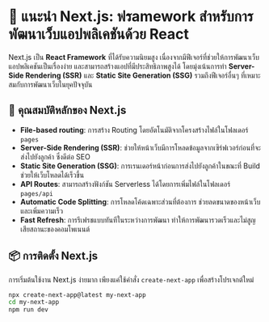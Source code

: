 # 🌟 แนะนำ Next.js: ฟรamework สำหรับการพัฒนาเว็บแอปพลิเคชันด้วย React

Next.js เป็น **React Framework** ที่ได้รับความนิยมสูง เนื่องจากมีฟีเจอร์ที่ช่วยให้การพัฒนาเว็บแอปพลิเคชันเป็นเรื่องง่าย และสามารถสร้างแอปที่มีประสิทธิภาพสูงได้ โดยมุ่งเน้นการทำ **Server-Side Rendering (SSR)** และ **Static Site Generation (SSG)** รวมถึงฟีเจอร์อื่นๆ ที่เหมาะสมกับการพัฒนาเว็บในยุคปัจจุบัน

## 🚀 คุณสมบัติหลักของ Next.js

- **File-based routing**: การสร้าง Routing โดยอัตโนมัติจากโครงสร้างไฟล์ในโฟลเดอร์ `pages`
- **Server-Side Rendering (SSR)**: ช่วยให้หน้าเว็บมีการโหลดข้อมูลจากเซิร์ฟเวอร์ก่อนที่จะส่งไปยังลูกค้า ซึ่งดีต่อ SEO
- **Static Site Generation (SSG)**: การเรนเดอร์หน้าก่อนการส่งไปยังลูกค้าในขณะที่ Build ช่วยให้เว็บโหลดได้เร็วขึ้น
- **API Routes**: สามารถสร้างฟังก์ชัน Serverless ได้โดยการเพิ่มไฟล์ในโฟลเดอร์ `pages/api`
- **Automatic Code Splitting**: การโหลดโค้ดเฉพาะส่วนที่ต้องการ ช่วยลดขนาดของหน้าเว็บและเพิ่มความเร็ว
- **Fast Refresh**: การรีเฟรชแบบทันทีในระหว่างการพัฒนา ทำให้การพัฒนารวดเร็วและไม่สูญเสียสถานะของคอมโพเนนต์

## 📦 การติดตั้ง Next.js

การเริ่มต้นใช้งาน Next.js ง่ายมาก เพียงแค่ใช้คำสั่ง `create-next-app` เพื่อสร้างโปรเจกต์ใหม่

```bash
npx create-next-app@latest my-next-app
cd my-next-app
npm run dev
